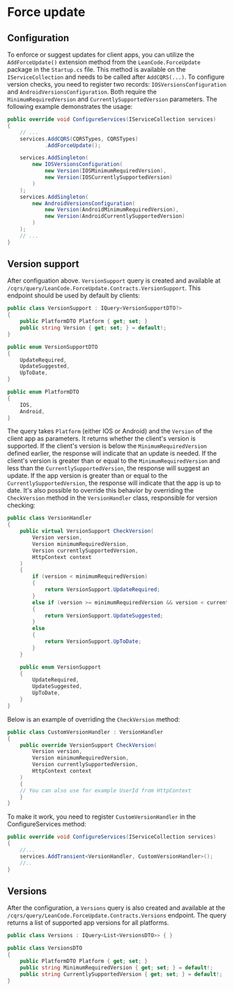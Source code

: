 # Force update

## Configuration

To enforce or suggest updates for client apps, you can utilize the `AddForceUpdate()` extension method from the `LeanCode.ForceUpdate` package in the `Startup.cs` file. This method is available on the `IServiceCollection` and needs to be called after `AddCQRS(...)`. To configure version checks, you need to register two records: `IOSVersionsConfiguration` and `AndroidVersionsConfiguration`. Both require the `MinimumRequiredVersion` and `CurrentlySupportedVersion` parameters. The following example demonstrates the usage:

```csharp
public override void ConfigureServices(IServiceCollection services)
{
    // ...
    services.AddCQRS(CQRSTypes, CQRSTypes)
            .AddForceUpdate();

    services.AddSingleton(
        new IOSVersionsConfiguration(
            new Version(IOSMinimumRequiredVersion),
            new Version(IOSCurrentlySupportedVersion)
        )
    );
    services.AddSingleton(
        new AndroidVersionsConfiguration(
            new Version(AndroidMinimumRequiredVersion),
            new Version(AndroidCurrentlySupportedVersion)
        )
    );
    // ...
}
```

## Version support
After configuation above. `VersionSupport` query is created and available at `/cqrs/query/LeanCode.ForceUpdate.Contracts.VersionSupport`. This endpoint should be used by default by clients:
```csharp
public class VersionSupport : IQuery<VersionSupportDTO?>
{
    public PlatformDTO Platform { get; set; }
    public string Version { get; set; } = default!;
}

public enum VersionSupportDTO
{
    UpdateRequired,
    UpdateSuggested,
    UpToDate,
}

public enum PlatformDTO
{
    IOS,
    Android,
}
```
The query takes `Platform` (either IOS or Android) and the `Version` of the client app as parameters. It returns whether the client's version is supported. If the client's version is below the `MinimumRequiredVersion` defined earlier, the response will indicate that an update is needed. If the client's version is greater than or equal to the `MinimumRequiredVersion` and less than the `CurrentlySupportedVersion`, the response will suggest an update. If the app version is greater than or equal to the `CurrentlySupportedVersion`, the response will indicate that the app is up to date. It's also possible to override this behavior by overriding the `CheckVersion` method in the `VersionHandler` class, responsible for version checking:

```csharp
public class VersionHandler
{
    public virtual VersionSupport CheckVersion(
        Version version,
        Version minimumRequiredVersion,
        Version currentlySupportedVersion,
        HttpContext context
    )
    {
        if (version < minimumRequiredVersion)
        {
            return VersionSupport.UpdateRequired;
        }
        else if (version >= minimumRequiredVersion && version < currentlySupportedVersion)
        {
            return VersionSupport.UpdateSuggested;
        }
        else
        {
            return VersionSupport.UpToDate;
        }
    }

    public enum VersionSupport
    {
        UpdateRequired,
        UpdateSuggested,
        UpToDate,
    }
}
```
Below is an example of overriding the `CheckVersion` method:
```csharp
public class CustomVersionHandler : VersionHandler
{
    public override VersionSupport CheckVersion(
        Version version,
        Version minimumRequiredVersion,
        Version currentlySupportedVersion,
        HttpContext context
    )
    {
    // You can also use for example UserId from HttpContext
    }
}
```
To make it work, you need to register `CustomVersionHandler` in the ConfigureServices method:
```csharp
public override void ConfigureServices(IServiceCollection services)
{
    //...
    services.AddTransient<VersionHandler, CustomVersionHandler>();
    //..
}
```

## Versions

After the configuration, a `Versions` query is also created and available at the `/cqrs/query/LeanCode.ForceUpdate.Contracts.Versions` endpoint. The query returns a list of supported app versions for all platforms.

```csharp
public class Versions : IQuery<List<VersionsDTO>> { }

public class VersionsDTO
{
    public PlatformDTO Platform { get; set; }
    public string MinimumRequiredVersion { get; set; } = default!;
    public string CurrentlySupportedVersion { get; set; } = default!;
}
```

